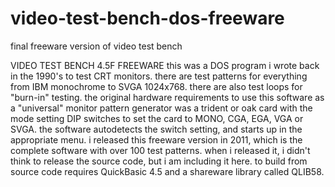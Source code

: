 # video-test-bench-dos-freeware
final freeware version of video test bench

VIDEO TEST BENCH 4.5F FREEWARE
this was a DOS program i wrote back in the 1990's to test CRT monitors.
there are test patterns for everything from IBM monochrome
to SVGA 1024x768.  there are also test loops for "burn-in" testing.
the original hardware requirements to use this software as a "universal"
monitor pattern generator was a trident or oak card with the mode setting 
DIP switches to set the card to MONO, CGA, EGA, VGA or SVGA.
the software autodetects the switch setting, and starts up in the appropriate menu.
i released this freeware version in 2011, which is the complete software
with over 100 test patterns. when i released it, i didn't think to release
the source code, but i am including it here.  to build from source
code requires QuickBasic 4.5 and a shareware library called QLIB58.
